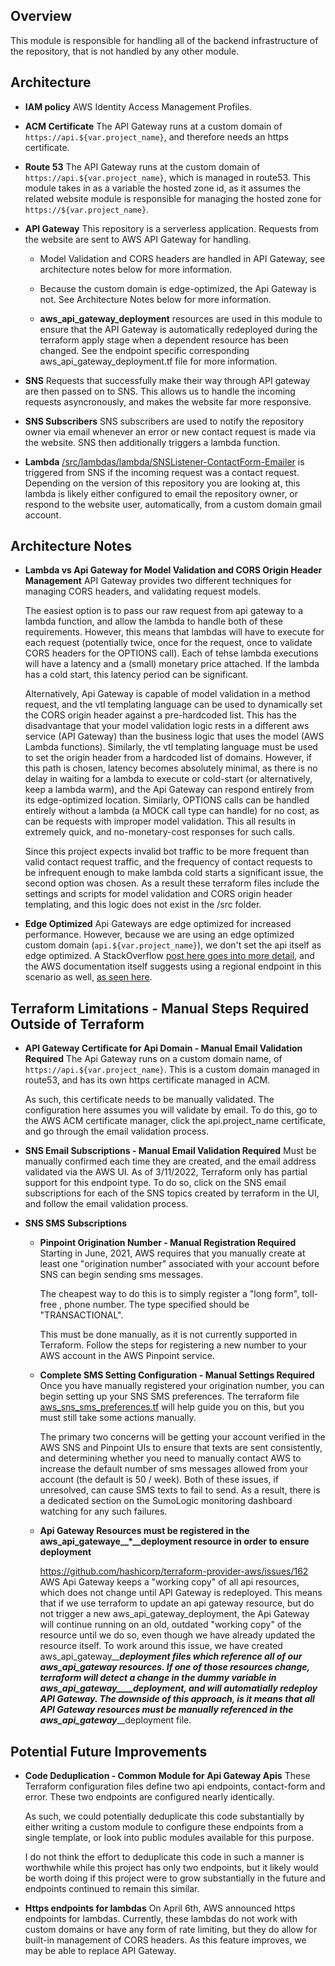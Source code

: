 ## Overview

This module is responsible for handling all of the backend infrastructure of the repository, that is not handled by any other module.

## Architecture
* **IAM policy**
AWS Identity Access Management Profiles.

* **ACM Certificate**
The API Gateway runs at a custom domain of `https://api.${var.project_name}`, and therefore needs an https certificate.

* **Route 53**
The API Gateway runs at the custom domain of `https://api.${var.project_name}`, which is managed in route53.
This module takes in as a variable the hosted zone id, as it assumes the related website module is responsible for managing the hosted zone for `https://${var.project_name}`.

* **API Gateway**
This repository is a serverless application.  Requests from the website are sent to AWS API Gateway for handling.
  * Model Validation and CORS headers are handled in API Gateway, see architecture notes below for more information.
  * Because the custom domain is edge-optimized, the Api Gateway is not.  See Architecture Notes below for more information.

  * **aws_api_gateway_deployment** resources are used in this module to ensure that the API Gateway is automatically redeployed during the terraform apply stage when a dependent resource has been changed.  See the endpoint specific corresponding aws_api_gateway_deployment.tf file for more information.

* **SNS**
Requests that successfully make their way through API gateway are then passed on to SNS.  This allows us to handle the incoming requests asyncronously, and makes the website far more responsive.

* **SNS Subscribers**
SNS subscribers are used to notify the repository owner via email whenever an error or new contact request is made via the website.  SNS then additionally triggers a lambda function.

* **Lambda**
[/src/lambdas/lambda/SNSListener-ContactForm-Emailer](/src/lambdas/lambda/SNSListener-ContactForm-Emailer) is triggered from SNS if the incoming request was a contact request.  Depending on the version of this repository you are looking at, this lambda is likely either configured to email the repository owner, or respond to the website user, automatically, from a custom domain gmail account.

## Architecture Notes
* **Lambda vs Api Gateway for Model Validation and CORS Origin Header Management**
  API Gateway provides two different techniques for managing CORS headers, and validating request models.

  The easiest option is to pass our raw request from api gateway to a lambda function, and allow the lambda to handle both of these requirements.  However, this means that lambdas will have to execute for each request (potentially twice, once for the request, once to validate CORS headers for the OPTIONS call).  Each of tehse lambda executions will have a latency and a (small) monetary price attached.  If the lambda has a cold start, this latency period can be significant.

   Alternatively, Api Gateway is capable of model validation in a method request, and the vtl templating language can be used to dynamically set the CORS origin header against a pre-hardcoded list.  This has the disadvantage that your model validation logic rests in a different aws service (API Gateway) than the business logic that uses the model (AWS Lambda functions).  Similarly, the vtl templating language must be used to set the origin header from a hardcoded list of domains.  However, if this path is chosen, latency becomes absolutely minimal, as there is no delay in waiting for a lambda to execute or cold-start (or alternatively, keep a lambda warm), and the Api Gateway can respond entirely from its edge-optimized location.  Similarly, OPTIONS calls can be handled entirely without a lambda (a MOCK call type can handle) for no cost, as can be requests with improper model validation.  This all results in extremely quick, and no-monetary-cost responses for such calls.

    Since this project expects invalid bot traffic to be more frequent than valid contact request traffic, and the frequency of contact requests to be infrequent enough to make lambda cold starts a significant issue, the second option was chosen.  As a result these terraform files include the settings and scripts for model validation and CORS origin header templating, and this logic does not exist in the /src folder.

* **Edge Optimized** 
Api Gateways are edge optimized for increased performance.  However, because we are using an edge optimized custom domain (`api.${var.project_name}`), we don't set the api itself as edge optimized. A StackOverflow [post here goes into more detail](https://stackoverflow.com/questions/49826230/regional-edge-optimized-api-gateway-vs-regional-edge-optimized-custom-domain-nam), and the AWS documentation itself suggests using a regional endpoint in this scenario as well, [as seen here](https://aws.amazon.com/premiumsupport/knowledge-center/api-gateway-cloudfront-distribution/).

## Terraform Limitations - Manual Steps Required Outside of Terraform

* **API Gateway Certificate for Api Domain - Manual Email Validation Required**
  The Api Gateway runs on a custom domain name, of `https://api.${var.project_name}`.  This is a custom domain managed in route53, and has its own https certificate managed in ACM.  

  As such, this certificate needs to be manually validated.  The configuration here assumes you will validate by email.  To do this, go to the AWS ACM certificate manager, click the api.project_name certificate, and go through the email validation process.

* **SNS Email Subscriptions - Manual Email Validation Required**
  Must be manually confirmed each time they are created, and the email address validated via the AWS UI.  As of 3/11/2022, Terraform only has partial support for this endpoint type.  To do so, click on the SNS email subscriptions for each of the SNS topics created by terraform in the UI, and follow the email validation process.

* **SNS SMS Subscriptions**

  * **Pinpoint Origination Number - Manual Registration Required**
  Starting in June, 2021, AWS requires that you manually create at least one "origination number" associated with your account before SNS can begin sending sms messages.
  
    The cheapest way to do this is to simply register a "long form", toll-free , phone number.  The type specified should be "TRANSACTIONAL".

    This must be done manually, as it is not currently supported in Terraform.  Follow the steps for registering a new number to your AWS account in the AWS Pinpoint service.

  * **Complete SMS Setting Configuration - Manual Settings Required**
  Once you have manually registered your origination number, you can begin setting up your SNS SMS preferences.  The terraform file [aws_sns_sms_preferences.tf](aws_sns_sms_preferences.tf) will help guide you on this, but you must still take some actions manually.

    The primary two concerns will be getting your account verified in the AWS SNS and Pinpoint UIs to ensure that texts are sent consistently, and determining whether you need to manually contact AWS to increase the default number of sms messages allowed from your account (the default is 50 / week).  Both of these issues, if unresolved, can cause SMS texts to fail to send.  As a result, there is a dedicated section on the SumoLogic monitoring dashboard watching for any such failures.

  * **Api Gateway Resources must be registered in the aws_api_gatewaye__*__deployment resource in order to ensure deployment**
    
    https://github.com/hashicorp/terraform-provider-aws/issues/162
    AWS Api Gateway keeps a "working copy" of all api resources, which does not change until API Gateway is redeployed.
    This means that if we use terraform to update an api gateway resource, but do not trigger a new aws_api_gateway_deployment, the Api Gateway will continue running on an old, outdated "working copy" of the resource until we do so, even though we have already updated the resource itself.
    To work around this issue, we have created aws_api_gateway__*__deployment files which reference all of our aws_api_gateway resources.  If one of those resources change, terraform will detect a change in the dummy variable in aws_api_gateway____deployment, and will automatially redeploy API Gateway.
    The downside of this approach, is it means that all API Gateway resources must be manually referenced in the aws_api_gateway__*__deployment file.
    
## Potential Future Improvements
* **Code Deduplication - Common Module for Api Gateway Apis**
  These Terraform configuration files define two api endpoints, contact-form and error.  These two endpoints are configured nearly identically.

  As such, we could potentially deduplicate this code substantially by either writing a custom module to configure these endpoints from a single template, or look into public modules available for this purpose.
  
  I do not think the effort to deduplicate this code in such a manner is worthwhile while this project has only two endpoints, but it likely would be worth doing if this project were to grow substantially in the future and endpoints continued to remain this similar.

* **Https endpoints for lambdas**
  On April 6th, AWS announced https endpoints for lambdas.  Currently, these lambdas do not work with custom domains or have any form of rate limiting, but they do allow for built-in management of CORS headers.  As this feature improves, we may be able to replace API Gateway.